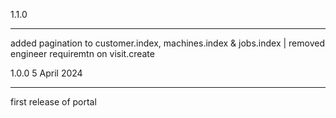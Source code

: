 1.1.0
****************************************************************************************************
added pagination to customer.index, machines.index & jobs.index
|
removed engineer requiremtn on visit.create


1.0.0   5 April 2024
****************************************************************************************************
first release of portal